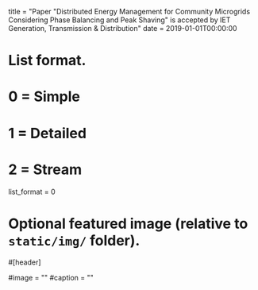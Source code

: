 title = "Paper \"Distributed Energy Management for Community Microgrids Considering Phase Balancing and Peak Shaving\" is accepted by IET Generation, Transmission & Distribution"
date = 2019-01-01T00:00:00

# List format.
#   0 = Simple
#   1 = Detailed
#   2 = Stream
list_format = 0

# Optional featured image (relative to `static/img/` folder).
#[header]

#image = ""
#caption = ""

